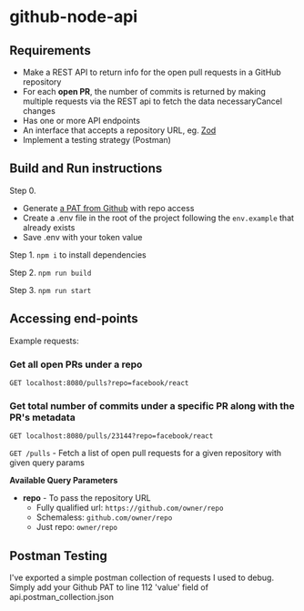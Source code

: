 # github-node-api
## Requirements
- Make a REST API to return info for the open pull requests in a GitHub repository
- For each **open PR**, the number of commits is returned by making multiple requests via the REST api to fetch the data necessaryCancel changes
- Has one or more API endpoints
- An interface that accepts a repository URL, eg. [Zod](https://github.com/colinhacks/zod)
- Implement a testing strategy (Postman)

## Build and Run instructions
Step 0. 
- Generate [a PAT from Github](https://docs.github.com/en/authentication/keeping-your-account-and-data-secure/creating-a-personal-access-token) with repo access
- Create a .env file in the root of the project following the `env.example` that already exists
- Save .env with your token value

Step 1. `npm i` to install dependencies

Step 2. `npm run build`

Step 3. `npm run start`

## Accessing end-points

Example requests: 
### Get all open PRs under a repo
```
GET localhost:8080/pulls?repo=facebook/react
```
### Get total number of commits under a specific PR along with the PR's metadata

```
GET localhost:8080/pulls/23144?repo=facebook/react
```
`GET /pulls` - Fetch a list of open pull requests for a given repository with given query params

**Available Query Parameters**

* **repo** - To pass the repository URL 
    * Fully qualified url: `https://github.com/owner/repo`
    * Schemaless: `github.com/owner/repo`
    * Just repo: `owner/repo`

## Postman Testing
I've exported a simple postman collection of requests I used to debug. Simply add your Github PAT to line 112 'value' field of api.postman_collection.json